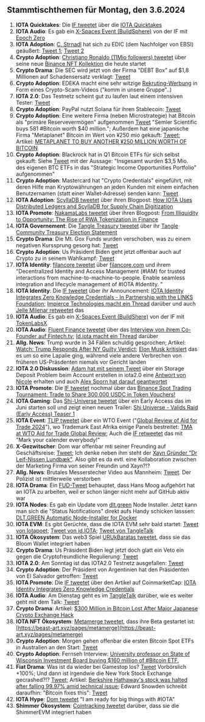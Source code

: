 ## Stammtischthemen für Montag, den 3.6.2024

1. **IOTA Quicktakes**: Die [IF tweetet](https://x.com/iota/status/1795017154988765234) über die [IOTA Quicktakes](https://x.com/iota/status/1795017154988765234)
2. **IOTA Audio**: Es gab ein [X-Spaces Event (BuildSphere)](https://x.com/iota/status/1795500015214891279) von der IF mit [Epoch Zero](https://x.com/Epoch_0)
3. **IOTA Adoption**: [C. Strnadl](https://x.com/archimate) hat sich zu EDIC (dem Nachfolger von EBSI) geäußert: [Tweet 1](https://x.com/archimate/status/1795717642378240079); [Tweet 2](https://x.com/archimate/status/1795720477916438865)
4. **Crypto Adoption**: [Christiano Ronaldo (11Mio followers) tweetet](https://x.com/Cristiano/status/1795727146259808704) über seine neue [Binance NFT Kollektion](https://www.binance.com/en/events/cr7-foreverzone?ref=CR7WORLDWIDE&utm_source=CR7Instagram&utm_medium=GlobalSocial&utm_campaign=CR7WORLDWIDE) die heute startet
5. **Crypto Drama**: Die SEC wird jetzt von der Firma "DEBT Box" auf $1,8 Millionen auf Schadensersatz verklagt: [Tweet](https://x.com/WatcherGuru/status/1795581303058035150)
6. **Crypto Adoption**: EDEKA macht eine sehr witzige [Rekruting-Werbung](https://x.com/bitcoiner_shop/status/1794698678130917785) in Form eines Crypto-Scam-Videos ("komm in unsere Gruppe"..)
7. **IOTA 2.0**: Das Testnetz scheint gut zu laufen laut einem intensiven Tester: [Tweet](https://x.com/Vrom14286662/status/1795504457578398173)
8. **Crypto Adoption**: PayPal nutzt Solana für ihren Stablecoin: [Tweet](https://x.com/FurkanCCTV/status/1795817226567913832)
9. **Crypto Adoption**: Eine weitere Firma (neben Microstrategie) hat Bitcoin als "primäre Reservevermögen" aufgenommen [Tweet](https://x.com/WatcherGuru/status/1795455925756588056) "Semler Scientific buys 581 #Bitcoin worth $40 million."; Außerdem hat eine japanische Firma "Metaplanet" Bitcoin im Wert von ¥250 mio gekauft: [Tweet](https://x.com/BitcoinMagazine/status/1795469811402613072); Artikel: [METAPLANET TO BUY ANOTHER ¥250 MILLION WORTH OF BITCOIN](https://bitcoinmagazine.com/business/metaplanet-to-buy-another-250-million-worth-of-bitcoin)
10. **Crypto Adoption**: Blackrock hat in Q1 Bitcoin ETFs für sich selbst gekauft: Siehe [Tweet](https://x.com/FurkanCCTV/status/1795489152911258070) mit der Aussage: "Insgesamt wurden $3,5 Mio. des eigenen BTC ETFs in das "Strategic Income Opportunities Portfolio" aufgenommen"
11. **Crypto Adoption**: Mastercard hat "Crypto Credentials" eingeführt, mit deren Hilfe man Kryptowährungen an jeden Kunden mit einem einfachen Benutzernamen (statt einer Wallet-Adresse) senden kann: [Tweet](https://x.com/RadarHits/status/1795848636590391312)
12. **IOTA Adoption**: [ScyllaDB tweetet](https://x.com/ScyllaDB/status/1795881597985583235) über ihren Blogpost: [How IOTA Uses Distributed Ledgers and ScyllaDB for Supply Chain Digitization](https://www.scylladb.com/2023/02/09/how-iota-uses-distributed-ledgers-and-scylladb-for-supply-chain-digitization/?utm_medium=social%20media%20-%20organic&utm_source=twitter&utm_term=b)
13. **IOTA Promote**: [NakamaLabs tweetet]() über ihren Blogpost: [From Illiquidity to Opportunity: The Rise of RWA Tokenization in Finance](https://medium.com/@NakamaLabs/from-illiquidity-to-opportunity-the-rise-of-rwa-tokenization-in-finance-244c97b27dea)
14. **IOTA Governement**: Die [Tangle Treasury tweetet](https://x.com/TangleTreasury/status/1795085202168963198) über ihr [Tangle Community Treasury Election Statement](https://tangletreasury.medium.com/tangle-community-treasury-election-statement-fb4f25825129)
15. **Crypto Drama**: Die Mt. Gox Funds wurden verschoben, was zu einem negativen Kurssprung gesorg hat: [Tweet](https://x.com/AutismCapital/status/1795437465274380560)
16. **Crypto Adoption**: Us Präsident Biden geht jetzt offenbar auch auf Crypto zu in seinem Wahlkampf: [Tweet](https://x.com/TheRobynHD/status/1796086089943228529)
17. **IOTA Identity**: [filancore tweetet](https://x.com/FilancoreGmbH/status/1795732172231639544) über [filancore.com](https://filancore.com/) und ihrem "Decentralized Identity and Access Management (#IAM) for trusted  interactions from machine-to-machine-to-people. Enable seamless integration and lifecycle management of #IOTA #Identity. "
18. **IOTA Identity**: Die [IF tweetet](https://x.com/iota/status/1795802279947248038) über ihr Announcement: [IOTA Identity Integrates Zero Knowledge Credentials - In Partnership with the LINKS Foundation](https://medium.com/@NakamaLabs/from-illiquidity-to-opportunity-the-rise-of-rwa-tokenization-in-finance-244c97b27dea); [Impierce Technologies macht ein Thread](https://x.com/ImpierceTech/status/1795814622068457817) darüber und auch [Jelle Milenar retweetet](https://x.com/JelleFm/status/1795815455850168784) das
19. **IOTA Audio**: Es gab ein [X-Spaces Event (BuildShere)](https://x.com/iota/status/1795515392837755042) von der IF mit [TokenLabsX](https://x.com/TokenLabsX)
20. **IOTA Audio**: [Fluent Finance tweetet](https://x.com/Fluentinfra/status/1796167677964406898) über das [Interview von ihrem Co-Founder auf Fintech.tv](https://www.fintech.tv/News/Detail/8090-tokenization-of-real-world-assets); [Id.iota macht ein Thread](https://x.com/id_iota/status/1796302380704874683) darüber
21. **Allg. News**: Trump wurde in 34 Fällen schuldig gesprochen; Artikel: [Watch: Trump Responds After NY Guilty Verdict](https://www.zerohedge.com/political/trump-jury-says-it-has-verdict); [Elon Musk kritisiert](https://x.com/elonmusk/status/1796440638617244012) das es um so eine Lapalie ging, während viele andere Verbrechen von früheren US-Präsdenten niemals vor Gericht landen
22. **IOTA 2.0 Diskussion**: [Adam hat mit seinem Tweet](https://x.com/adam_unchained/status/1795976466959638555) über ein Storage Deposit Problem beim Account erstellen in iota2.0 eine [Antwort von Nicole](https://x.com/cheerful_nicole/status/1796119495032877351) erhalten und auch [Alex Sporn hat darauf geantwortet](https://x.com/alexsporn/status/1796219362002518048) 
23. **IOTA Promote**: Die [IF tweetet](https://x.com/iota/status/1796149563490808143) nochmal über das [Binance Spot Trading Tournament: Trade to Share 300,000 USDC in Token Vouchers!](https://www.binance.com/en/support/announcement/spot-trading-tournament-trade-to-share-300-000-usdc-in-token-vouchers-7a1e4ef8f47e4ef6a45aeb3cf8c01553?hl=en)
24. **IOTA Gaming**: Das [Shi-Universe tweetet](https://x.com/Shiuniverse/status/1796107912315560357) über ein Early Access das im Juni starten soll und zeigt einen neuen Trailer: [Shi Universe - Valids Raid (Early Access) Teaser 1](https://www.youtube.com/watch?v=W2ynTNGpHgU)
25. **IOTA Event**: [TLIP tweetet](https://x.com/TLIP_io/status/1796500742582219090) über ein WTO Event ("[Global Review of Aid for Trade 2024](https://www.wto.org/english/tratop_e/devel_e/a4t_e/global_review24_e/global_review24_e.htm)"), wo Trademark East Afrika einige Panels bestreitet: [TMA at WTO Aid for Trade Global Review](https://www.trademarkafrica.com/tma-at-wto/); Auch die [IF retweetet](https://x.com/iota/status/1796510457026773466) das mit "Mark your calender everybody!"
26. **X-Gezwitscher**: Dom war offenbar mti seiner Freunding auf Geschäftsreise: [Tweet](https://x.com/DazzlePR/status/1796205176111464813); Ich denke neben ihm steht der [Xayn Gründer "Dr Leif-Nissen Lundbæk"](https://xayn.com/leif-lundbaek). Also gibt es da evtl. eine Kollaboration zwischen der Marketing Firma von seiner Freundin und Xayn?!?
27. **Allg. News**: Brutales Messerstecher Video aus Mannheim: [Tweet](https://x.com/duborges/status/1796527318518964686). Der Polizist ist mittlerweile verstorben
28. **IOTA Drama**: Ein [FUD-Tweet](https://x.com/ThatsNotMyCode/status/1796602464046809486) behauptet, dass Hans Moog aufgehört hat an IOTA zu arbeiten, weil er schon länger nicht mehr auf GitHub aktiv war
29. **IOTA Nodes**: Es gab ein Update vom [dlt.green](https://x.com/dlt_green) Node Installer. Jetzt kann man sich die "Status Notifications" direkt aufs Handy schicken lasssen: [DLT.GREEN Automatic Node-Installer for Docker](https://github.com/dlt-green/node-installer-docker)
30. **IOTA EVM**: Es gibt Gerüchte, dass die IOTA EVM sehr bald startet: [Tweet von Iotapoet](https://x.com/IotaPoet/status/1796586402450387098); [Tweet von id.IOTA](https://x.com/id_iota/status/1796584907550196095); [Tweet von TangleTalk](https://x.com/tangle_talk/status/1796591513297879049)
31. **IOTA Ökosystem**: Das web3 Spiel [URUkBaratas tweetet](https://x.com/UrukBartas/status/1796593713801785658), dass sie das Bloom Wallet integriert haben
32. **Crypto Drama**: Us Präsident Biden legt jetzt doch glatt ein Veto ein gegen die Cryptofreundliche Regulierung: [Tweet](https://x.com/WatcherGuru/status/1796677574086578329)
33. **IOTA 2.0**: Am Sonntag ist das IOTA2.0 Testnetz ausgefallen: [Tweet](https://x.com/IOTA_TCG/status/1797207454696013943)
34. **Crypto Adoption**: Der Präsident von Argentinien hat den Präsidenten von El Salvador getroffen: [Tweet](https://x.com/BitcoinMagazine/status/1796968213479039033)
35. **IOTA Promote**: Die [IF tweetet](https://x.com/iota/status/1796844139310420003) über den Artikel auf CoinmarketCap: [IOTA Identity Integrates Zero Knowledge Credentials](https://coinmarketcap.com/community/articles/665724b1d21a744d5c4eb0f8/)
36. **IOTA Audio**: Am Dienstag geht es im [TangleTalk](https://x.com/tangle_talk) darüber, wie es weiter geht mit dem Talk: [Tweet](https://x.com/tangle_talk/status/1797202996641583388)
37. **Crypto Drama**: Artikel: [$300 Million in Bitcoin Lost After Major Japanese Crypto Exchange Hack](https://u.today/300-million-in-bitcoin-lost-after-major-japanese-crypto-exchange-hack)
38. **IOTA NFT Ökosystem**: [Metamerge tweetet](https://x.com/tanglebeasts/status/1796206437657424023), dass ihre Beta gestartet ist: [https://beast-art.xyz/pages/metamerge](https://beast-art.xyz/pages/metamerge)
39. **Crypto Adoption**: Morgen gehen offenbar die ersten Bitcoin Spot ETFs in Australien an den Start: [Tweet](https://x.com/WatcherGuru/status/1797544650972303625)
40. **Crypto Adoption**: Fernseh Interview: [University professor on State of Wisconsin Investment Board buying $160 million of #Bitcoin ETF.](https://x.com/BitcoinMagazine/status/1797577922439757858)
41. **Fiat Drama**: Was ist da wieder bei Gamestop los? [Tweet](https://x.com/RadarHits/status/1797551260318769595) Vorbörslich +100%; Und dann ist irgendwie die New York Stock Exchange gecrashed?!? [Tweet](https://x.com/gurgavin/status/1797630465664331844); Artikel: [Berkshire Hathaway's stock was halted after falling 99.97% amid technical issue](https://www.marketwatch.com/livecoverage/stock-market-today-dow-futures-steady-while-gamestop-surges-after-losing-week/card/berkshire-hathaway-s-stock-was-halted-after-falling-99-97-amid-technical-issue-bLRKSkHXQWcInpbM4NKu?mod=mw_quote_news); Edward Snowden schreibt daraufhin: "Bitcoin fixes this": [Tweet](https://x.com/BitcoinMagazine/status/1797637915021078602)
42. **IOTA Hype**: [Dom tweetet](https://x.com/DomSchiener/status/1797630029737885733) "I am ready for big things with #IOTA"
43. **Shimmer Ökosystem**: [Cointracking tweetet](https://x.com/Coin_Tracking/status/1797617732609024315) darüber, dass sie die ShimmerEVM integriert haben
